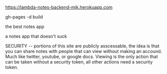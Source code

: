 https://lambda-notes-backend-mjk.herokuapp.com

gh-pages -d build

the best notes app 

a notes app that doesn't suck


SECURITY
 -- portions of this site are publicly asscessable, the idea is that you can share notes with people that can view without making an accound. Much like twitter, youtube, or google docs. Viewing is the only action that can be taken without a security token, all other actions need a security token. 
